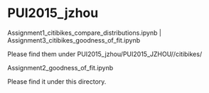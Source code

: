 # PUI2015_jzhou

Assignment1_citibikes_compare_distributions.ipynb | Assignment3_citibikes_goodness_of_fit.ipynb

Please find them under PUI2015_jzhou/PUI2015_JZHOU//citibikes/

Assignment2_goodness_of_fit.ipynb

Please find it under this directory.
